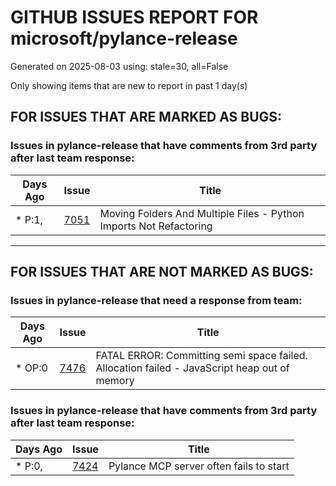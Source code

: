 
# GITHUB ISSUES REPORT FOR microsoft/pylance-release


Generated on 2025-08-03 using: stale=30, all=False


Only showing items that are new to report in past 1 day(s)


## FOR ISSUES THAT ARE MARKED AS BUGS:


### Issues in pylance-release that have comments from 3rd party after last team response:

| Days Ago | Issue | Title |
| --- | --- | --- |
 | \* P:1,  |[7051](https://github.com/microsoft/pylance-release/issues/7051 "Moving Folders And Multiple Files - Python Imports Not Refactoring")  |Moving Folders And Multiple Files - Python Imports Not Refactoring |

---

## FOR ISSUES THAT ARE NOT MARKED AS BUGS:


### Issues in pylance-release that need a response from team:

| Days Ago | Issue | Title |
| --- | --- | --- |
 | \* OP:0  |[7476](https://github.com/microsoft/pylance-release/issues/7476 "FATAL ERROR: Committing semi space failed. Allocation failed - JavaScript heap out of memory")  |FATAL ERROR: Committing semi space failed. Allocation failed - JavaScript heap out of memory |

### Issues in pylance-release that have comments from 3rd party after last team response:

| Days Ago | Issue | Title |
| --- | --- | --- |
 | \* P:0,  |[7424](https://github.com/microsoft/pylance-release/issues/7424 "Pylance MCP server often fails to start")  |Pylance MCP server often fails to start |




















